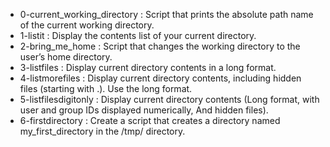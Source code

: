 - 0-current_working_directory : Script that prints the absolute path name of the current working directory. 
- 1-listit : Display the contents list of your current directory.
- 2-bring_me_home : Script that changes the working directory to the user’s home directory.
- 3-listfiles : Display current directory contents in a long format.
- 4-listmorefiles : Display current directory contents, including hidden files (starting with .). Use the long format.
- 5-listfilesdigitonly : Display current directory contents (Long format, with user and group IDs displayed numerically, And hidden files).
- 6-firstdirectory : Create a script that creates a directory named my_first_directory in the /tmp/ directory.
